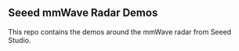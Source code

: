 ## Seeed mmWave Radar Demos

This repo contains the demos around the mmWave radar from Seeed Studio.

